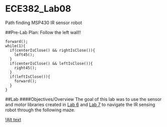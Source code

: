 ECE382_Lab08
============

Path finding MSP430 IR sensor robot

##Pre-Lab
Plan: Follow the left wall!!

```
forward();
while(1){
  if(centerIsClose() && rightIsClose()){
    left45();
  }
  if(centerIsClose() && leftIsClose()){
    right45();
  }
  if(leftIsClose()){
    forward();
  }
}
```

##Lab
####Objectives/Overview
The goal of this lab was to use the sensor and motor libraries created in [Lab 6](https://github.com/EricWardner/ECE382_Lab06) and [Lab 7](https://github.com/EricWardner/ECE382_Lab07) to navigate the IR sensing robot through the following maze.

[!Alt text](http://ece382.com/labs/lab8/maze_diagram.png)




